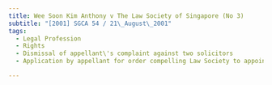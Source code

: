 ```yaml
---
title: Wee Soon Kim Anthony v The Law Society of Singapore (No 3) 
subtitle: "[2001] SGCA 54 / 21\_August\_2001"
tags:
  - Legal Profession
  - Rights
  - Dismissal of appellant\'s complaint against two solicitors
  - Application by appellant for order compelling Law Society to appoint disciplinary committee to investigate complaint

---
```


